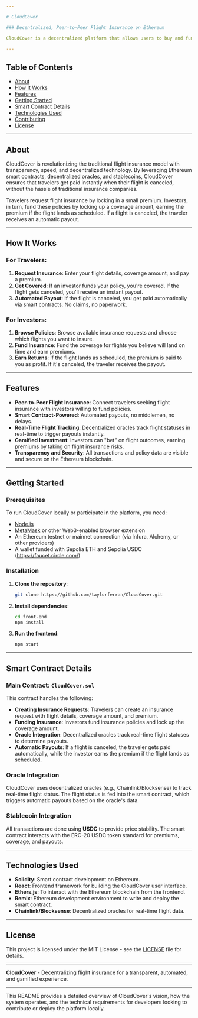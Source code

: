 ```yaml
---

# CloudCover

### Decentralized, Peer-to-Peer Flight Insurance on Ethereum

CloudCover is a decentralized platform that allows users to buy and fund flight insurance policies, leveraging the power of Ethereum smart contracts and decentralized oracles. With CloudCover, travelers can secure immediate, trustless insurance for their flights, while investors can earn premiums by funding policies and betting on flight outcomes in a gamified insurance market.

---
```


## Table of Contents

- [About](#about)
- [How It Works](#how-it-works)
- [Features](#features)
- [Getting Started](#getting-started)
- [Smart Contract Details](#smart-contract-details)
- [Technologies Used](#technologies-used)
- [Contributing](#contributing)
- [License](#license)

---

## About

CloudCover is revolutionizing the traditional flight insurance model with transparency, speed, and decentralized technology. By leveraging Ethereum smart contracts, decentralized oracles, and stablecoins, CloudCover ensures that travelers get paid instantly when their flight is canceled, without the hassle of traditional insurance companies.

Travelers request flight insurance by locking in a small premium. Investors, in turn, fund these policies by locking up a coverage amount, earning the premium if the flight lands as scheduled. If a flight is canceled, the traveler receives an automatic payout.

---

## How It Works

### For Travelers:
1. **Request Insurance**: Enter your flight details, coverage amount, and pay a premium.
2. **Get Covered**: If an investor funds your policy, you're covered. If the flight gets canceled, you'll receive an instant payout.
3. **Automated Payout**: If the flight is canceled, you get paid automatically via smart contracts. No claims, no paperwork.

### For Investors:
1. **Browse Policies**: Browse available insurance requests and choose which flights you want to insure.
2. **Fund Insurance**: Fund the coverage for flights you believe will land on time and earn premiums.
3. **Earn Returns**: If the flight lands as scheduled, the premium is paid to you as profit. If it's canceled, the traveler receives the payout.

---

## Features

- **Peer-to-Peer Flight Insurance**: Connect travelers seeking flight insurance with investors willing to fund policies.
- **Smart Contract-Powered**: Automated payouts, no middlemen, no delays.
- **Real-Time Flight Tracking**: Decentralized oracles track flight statuses in real-time to trigger payouts instantly.
- **Gamified Investment**: Investors can "bet" on flight outcomes, earning premiums by taking on flight insurance risks.
- **Transparency and Security**: All transactions and policy data are visible and secure on the Ethereum blockchain.

---

## Getting Started

### Prerequisites

To run CloudCover locally or participate in the platform, you need:

- [Node.js](https://nodejs.org/)
- [MetaMask](https://metamask.io/) or other Web3-enabled browser extension
- An Ethereum testnet or mainnet connection (via Infura, Alchemy, or other providers)
- A wallet funded with Sepolia ETH and Sepolia USDC (https://faucet.circle.com/)

### Installation

1. **Clone the repository**:

    ```bash
    git clone https://github.com/taylorferran/CloudCover.git
    ```

2. **Install dependencies**:

    ```bash
    cd front-end
    npm install
    ```

5. **Run the frontend**:

    ```bash
    npm start
    ```

---

## Smart Contract Details

### Main Contract: `CloudCover.sol`

This contract handles the following:

- **Creating Insurance Requests**: Travelers can create an insurance request with flight details, coverage amount, and premium.
- **Funding Insurance**: Investors fund insurance policies and lock up the coverage amount.
- **Oracle Integration**: Decentralized oracles track real-time flight statuses to determine payouts.
- **Automatic Payouts**: If a flight is canceled, the traveler gets paid automatically, while the investor earns the premium if the flight lands as scheduled.

### Oracle Integration
CloudCover uses decentralized oracles (e.g., Chainlink/Blocksense) to track real-time flight status. The flight status is fed into the smart contract, which triggers automatic payouts based on the oracle's data.

### Stablecoin Integration
All transactions are done using **USDC** to provide price stability. The smart contract interacts with the ERC-20 USDC token standard for premiums, coverage, and payouts.

---

## Technologies Used

- **Solidity**: Smart contract development on Ethereum.
- **React**: Frontend framework for building the CloudCover user interface.
- **Ethers.js**: To interact with the Ethereum blockchain from the frontend.
- **Remix**: Ethereum development environment to write and deploy the smart contract.
- **Chainlink/Blocksense**: Decentralized oracles for real-time flight data.
---

## License

This project is licensed under the MIT License - see the [LICENSE](LICENSE) file for details.

---

**CloudCover** - Decentralizing flight insurance for a transparent, automated, and gamified experience.

---

This README provides a detailed overview of CloudCover's vision, how the system operates, and the technical requirements for developers looking to contribute or deploy the platform locally.
